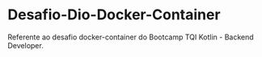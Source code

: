 # Desafio-Dio-Docker-Container
Referente ao desafio docker-container do Bootcamp TQI Kotlin - Backend Developer.
